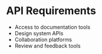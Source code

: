 # API Requirements

- Access to documentation tools
- Design system APIs
- Collaboration platforms
- Review and feedback tools
